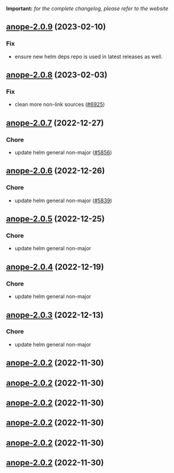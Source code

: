**Important:**
*for the complete changelog, please refer to the website*




## [anope-2.0.9](https://github.com/succelle/charts/compare/anope-2.0.8...anope-2.0.9) (2023-02-10)

### Fix

- ensure new helm deps repo is used in latest releases as well.
  
  


## [anope-2.0.8](https://github.com/succelle/charts/compare/anope-2.0.7...anope-2.0.8) (2023-02-03)

### Fix

-  clean more non-link sources ([#6925](https://github.com/succelle/charts/issues/6925))
  
  


## [anope-2.0.7](https://github.com/succelle/charts/compare/anope-2.0.6...anope-2.0.7) (2022-12-27)

### Chore

- update helm general non-major ([#5856](https://github.com/succelle/charts/issues/5856))
  
  


## [anope-2.0.6](https://github.com/succelle/charts/compare/anope-2.0.5...anope-2.0.6) (2022-12-26)

### Chore

- update helm general non-major ([#5839](https://github.com/succelle/charts/issues/5839))
  
  


## [anope-2.0.5](https://github.com/succelle/charts/compare/anope-2.0.4...anope-2.0.5) (2022-12-25)

### Chore

- update helm general non-major
  
  


## [anope-2.0.4](https://github.com/succelle/charts/compare/anope-2.0.3...anope-2.0.4) (2022-12-19)

### Chore

- update helm general non-major
  
  


## [anope-2.0.3](https://github.com/succelle/charts/compare/anope-2.0.2...anope-2.0.3) (2022-12-13)

### Chore

- update helm general non-major
  
  


## [anope-2.0.2](https://github.com/succelle/charts/compare/anope-2.0.1...anope-2.0.2) (2022-11-30)




## [anope-2.0.2](https://github.com/succelle/charts/compare/anope-2.0.1...anope-2.0.2) (2022-11-30)




## [anope-2.0.2](https://github.com/succelle/charts/compare/anope-2.0.1...anope-2.0.2) (2022-11-30)




## [anope-2.0.2](https://github.com/succelle/charts/compare/anope-2.0.1...anope-2.0.2) (2022-11-30)




## [anope-2.0.2](https://github.com/succelle/charts/compare/anope-2.0.1...anope-2.0.2) (2022-11-30)




## [anope-2.0.2](https://github.com/succelle/charts/compare/anope-2.0.1...anope-2.0.2) (2022-11-30)




